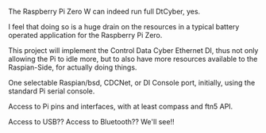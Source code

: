 The Raspberry Pi Zero W can indeed run full DtCyber, yes.

I feel that doing so is a huge drain on the resources in a typical battery operated application for the Raspberry Pi Zero.

This project will implement the Control Data Cyber Ethernet DI, thus not only allowing the Pi to idle more, but to also have more resources available to the Raspian-Side, for actually doing things.

One selectable Raspian/bsd, CDCNet, or DI Console port, initially, using the standard Pi serial console.

Access to Pi pins and interfaces, with at least compass and ftn5 API.

Access to USB??  Access to Bluetooth??  We'll see!!
